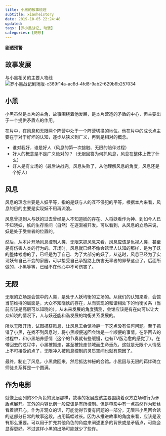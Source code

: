```yaml
---
title: 小黑的故事梳理
subtitle: xiaoheistory
date: 2019-10-05 22:24:48
updated:
tags: [罗小黑战记, 动漫]
categories: [随想]
---
```


**剧透预警**

<!--more-->

## 故事发展

与小黑相关的主要人物线![罗小黑战记剧场版-c369f14a-ac8d-4fd8-9ab2-629b6b257034](https://sean10-1251800355.cos.ap-beijing.myqcloud.com/罗小黑战记剧场版-c369f14a-ac8d-4fd8-9ab2-629b6b257034.png)

## 小黑

小黑虽然是本片的主角，故事围绕着他发展，是本片营造的矛盾的中心，但主要出于一个提供矛盾点的作用。

在片中，在风息和无限两个阵营中处于一个阵营切换的地位。他在片中的成长点主要在于对于好坏的认知，逐步从狭义到广义，再到是相对的概念。
* 谁对我好，谁是好人（风息的第一次接触、无限的陪伴过程）
* 好人的概念是不是广义绝对的？（无限回答为何抓风息，风息在整体上做了什么）
* 好人是有立场的（最后决战完，风息失败了，从他理解风息的角度，风息还是个好人）

## 风息

风息的理念主要是人妖平等，指的是妖与人的互不侵犯的平等，根据本片来看，风息的目的主要是实现妖不用再流浪。

风息曾提到人与妖的过去曾经是人不知道妖的存在、人将妖看作为神、到如今人已不知晓妖，妖的生存空间（自然）在逐渐被开发。可以看到，从风息的立场来说，妖是处于受害者的位置的。

然后，从本片开场风息控制人类、无限来抓风息来看，风息应该是仇视人类，甚至是有伤害人类的行为的。开场时，风息就已经不像会馆里人认知的那样，是为了妖的整体考虑的了，已经是为了自己、为了大部分的妖了，从这时，风息已经为了实现妖有自己不变的家园，可以接受自己承担路上伤害无辜者的罪孽这点了。后面所做的，小黑等等，已经不在他心中不可伤害了。

## 无限

无限的立场是会馆中的人类，是处于人妖均衡的立场的。从我们的认知来看，会馆当前维持的局面是，大众不知晓妖的存在，从而实现的和谐相处下的均衡关系（当前应该是高层可以知晓的）。从未来发展的角度猜测，会馆应该是有在向可以让大众知晓的情况下，人与妖还能和谐发展的均衡关系发展的。

所以无限开场，试图捕获风息，让风息去会馆冷静一下这点没有任何问题。至于抓错了小黑，在找不到风息时，将小黑顺便送回会馆是一个顺便的事情。在带回去的过程中，和小黑培养感情（这个的节奏就有些缓慢，也有TV版治愈的感觉了）。在带回去的过程中，小黑被抓走，甚至被抢走领域而生命垂危，这就是无限个人情感上不可接受的点了，无限冲入被风息控制的灵质空间也就有原因了。

最终，制止了风息，小黑救回来，然后抵达神秘的会馆。小黑因与无限的羁绊确立师徒关系算是一个圆满。

## 作为电影

就像上面列的3个角色的发展那样，故事的发展应该主要围绕着双方立场和行为矛盾点展开。其外的内容比例一般应该是有所控制。但是电影中有一点虽然作为粉丝看着很开心，作为非观众的话，可能觉得节奏有问题的一部分，无限带小黑回会馆的这部分日常的故事这段，占用篇幅过长。因为从推进故事的角度来看，应该是没有那么重要。可以用于扩充其他角色的角度来阐述更多的背景或是矛盾点，可能会显得更好。不过这样小黑的出场可能就少了些许。